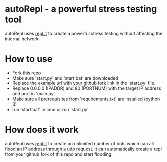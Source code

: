 # autoRepl - a powerful stress testing tool
autoRepl uses [repl.it](https://repl.it) to create a powerful stress testing without affecting the internal network

# How to use
 - Fork this repo
 - Make sure 'start.py' and 'start.bat' are downloaded
 - Replace the example url with your github fork link in the 'start.py' file.
 - Replace 0.0.0.0 (IPADDR) and 80 (PORTNUM) with the target IP address and port in 'main.py'
 - Make sure all prerequisites from 'requirements.txt' are installed (python 3)
 - run 'start.bat' in cmd or run 'start.py'

# How does it work
autoRepl uses [repl.it](https://repl.it) to create an unlimited number of bots which can all flood an IP address through a udp request. It can automatically create a repl from your github fork of this repo and start flooding.
